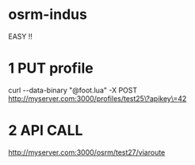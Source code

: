 osrm-indus
==========

EASY !!

# 1 PUT  profile
curl  --data-binary "@foot.lua"  -X POST http://myserver.com:3000/profiles/test25\?apikey\=42

# 2 API CALL
http://myserver.com:3000/osrm/test27/viaroute
